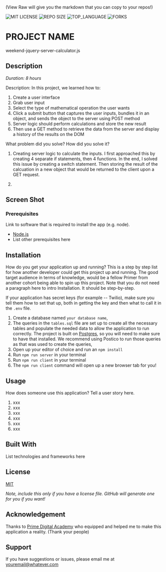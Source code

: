 (View Raw will give you the markdown that you can copy to your repos!)

![MIT LICENSE](https://img.shields.io/github/license/scottbromander/the_marketplace.svg?style=flat-square)
![REPO SIZE](https://img.shields.io/github/repo-size/scottbromander/the_marketplace.svg?style=flat-square)
![TOP_LANGUAGE](https://img.shields.io/github/languages/top/scottbromander/the_marketplace.svg?style=flat-square)
![FORKS](https://img.shields.io/github/forks/scottbromander/the_marketplace.svg?style=social)

# PROJECT NAME

weekend-jquery-server-calculator.js

## Description

_Duration: 8 hours_

Description:
In this project, we learned how to:

1. Create a user interface
2. Grab user input
3. Select the type of mathematical operation the user wants
4. Click a submit button that captures the user inputs, bundles it in an object, and sends the object to the server using POST method
5. Server logic should perform calculations and store the new result
6. Then use a GET method to retrieve the data from the server and display a history of the results on the DOM

What problem did you solve? How did you solve it?

1. Creating server logic to calculate the inputs. I first approached this by creating 4 separate if statements, then 4 functions. In the end, I solved this issue by creating a switch statement. Then storing the result of the calcuation in a new object that would be returned to the client upon a GET request.

2. 

## Screen Shot



### Prerequisites

Link to software that is required to install the app (e.g. node).

-   [Node.js](https://nodejs.org/en/)
-   List other prerequisites here

## Installation

How do you get your application up and running? This is a step by step list for how another developer could get this project up and running. The good target audience in terms of knowledge, would be a fellow Primer from another cohort being able to spin up this project. Note that you do not need a paragraph here to intro Installation. It should be step-by-step.

If your application has secret keys (for example -- Twilio), make sure you tell them how to set that up, both in getting the key and then what to call it in the `.env` file.

1. Create a database named `your database name`,
2. The queries in the `tables.sql` file are set up to create all the necessary tables and populate the needed data to allow the application to run correctly. The project is built on [Postgres](https://www.postgresql.org/download/), so you will need to make sure to have that installed. We recommend using Postico to run those queries as that was used to create the queries,
3. Open up your editor of choice and run an `npm install`
4. Run `npm run server` in your terminal
5. Run `npm run client` in your terminal
6. The `npm run client` command will open up a new browser tab for you!

## Usage

How does someone use this application? Tell a user story here.

1. xxx
2. xxx
3. xxx
4. xxx
5. xxx
6. xxx

## Built With

List technologies and frameworks here

## License

[MIT](https://choosealicense.com/licenses/mit/)

_Note, include this only if you have a license file. GitHub will generate one for you if you want!_

## Acknowledgement

Thanks to [Prime Digital Academy](www.primeacademy.io) who equipped and helped me to make this application a reality. (Thank your people)

## Support

If you have suggestions or issues, please email me at [youremail@whatever.com](www.google.com)
